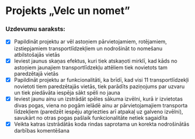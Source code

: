 #  Projekts „Velc un nomet”
### Uzdevumu saraksts:
-  [x] Papildināt projektu ar vēl astoņiem pārvietojamiem, rotējamiem, izstiepjamiem
transportlīdzekļiem un nodrošināt to nomešanu atbilstošajās vietās
-  [x] Ieviest jaunus skaņas efektus, kuri tiek atskaņoti mirklī, kad kāds no astoņiem jaunajiem
transportlīdzekļu attēliem tiek novietots tam paredzētajā vietās
-  [x] Papildināt projektu ar funkcionalitāti, ka brīdī, kad visi 11 transportlīdzekļi novietoti tiem
paredzētajās vietās, tiek parādīts paziņojums par uzvaru un tiek piedāvāta iespēja sākt spēli no
jauna
-  [x] Ieviest jaunu ainu un izstrādāt spēles sākuma izvēlni, kurā ir izvietotas divas pogas, viena no
pogām ielādē ainu ar pārvietojamajiem transporta līdzekļiem (paredzēt iespēju atgriezties arī
atpakaļ uz galveno izvēlni), savukārt no otras pogas pašlaik funkcionalitāte netiek sagaidīta
-  [x] Veikta katras izstrādātās koda rindas saprotama un korekta nodrošinātās darbības komentēšana
